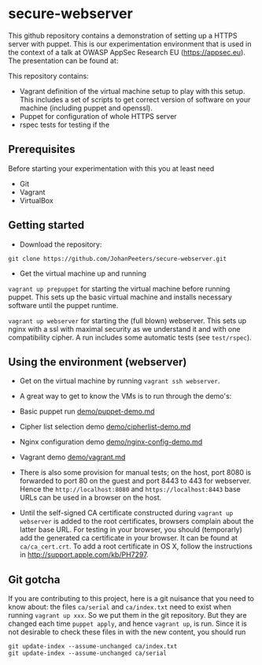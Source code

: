 secure-webserver
================

This github repository contains a demonstration of setting up a HTTPS server with puppet. This is our experimentation environment that is used in the context of a talk at OWASP AppSec Research EU (https://appsec.eu). The presentation can be found at:




This repository contains:
* Vagrant definition of the virtual machine setup to play with this setup. This includes a set of scripts to get correct version of software on your machine (including puppet and openssl).
* Puppet for configuration of whole HTTPS server
* rspec tests for testing if the 



Prerequisites
-------------

Before starting your experimentation with this you at least need

+ Git
+ Vagrant
+ VirtualBox

Getting started
-------

- Download the repository:

`git clone https://github.com/JohanPeeters/secure-webserver.git`

- Get the virtual machine up and running

`vagrant up prepuppet` for starting the virtual machine before running puppet. This sets up the basic virtual machine and installs necessary software until the puppet runtime. 

`vagrant up webserver` for starting the (full blown) webserver. This sets up nginx with a ssl with maximal security as we understand it and with one compatibility cipher. A run includes some automatic tests (see `test/rspec`).

Using the environment (webserver)
-------

* Get on the virtual machine by running `vagrant ssh webserver`.

* A great way to get to know the VMs is to run through the demo's:
 * Basic puppet run [demo/puppet-demo.md](demo/puppet-demo.md)
 * Cipher list selection demo [demo/cipherlist-demo.md](demo/cipherlist-demo.md)
 * Nginx configuration demo [demo/nginx-config-demo.md](demo/nginx-config-demo.md)
 * Vagrant demo [demo/vagrant.md](demo/vagrant.md)


* There is also some provision for manual tests; on the host, port 8080 is forwarded to port 80 on the guest and port 8443 to 443 for webserver. Hence the `http://localhost:8080` and `https://localhost:8443` base URLs can be used in a browser on the host.
* Until the self-signed CA certificate constructed during `vagrant up webserver` is added to the root certificates, browsers complain about the latter base URL. For testing in your browser, you should (temporarly) add the generated ca certificate in your browser. It can be found at `ca/ca_cert.crt`. To add a root certificate in OS X, follow the instructions in http://support.apple.com/kb/PH7297.



Git gotcha
----------

If you are contributing to this project, here is a git nuisance that you need to know about:
the files `ca/serial` and `ca/index.txt` need to exist when running `vagrant up xxx`.
So we put them in the git repository.
But they are changed each time `puppet apply`, and hence `vagrant up`, is run.
Since it is not desirable to check these files in with the new content, you should run 

	git update-index --assume-unchanged ca/index.txt
	git update-index --assume-unchanged ca/serial
